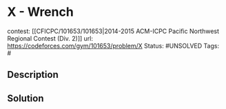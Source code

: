 # X - Wrench

contest: [[CFICPC/101653/101653|2014-2015 ACM-ICPC Pacific Northwest Regional Contest (Div. 2)]]
url: https://codeforces.com/gym/101653/problem/X
Status: #UNSOLVED
Tags: #

## Description

## Solution

